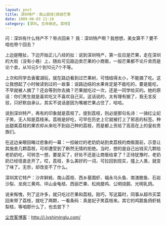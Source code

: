 ```yaml
---
layout: post
title: 深圳特产：南山荔枝|西丽芒果
date: 2009-06-03 21:10
category: [深圳, 生命痕迹, 荔枝]
---
```

问：深圳有什么特产不？带点回来？
我：深圳特产啊？我想想，美女算不？要不咱也带个回去？

上边是瞎扯，下边开始正儿八经的扯：说到深圳特产，第一反应是芒果，走在深圳的大街（没有小巷）上，随处可见路边卖芒果的小商贩，一般芒果都不论斤卖而是论个卖，从10元5个到10元7个不等。

上次和同学去香蜜湖玩，就在路边看到过芒果树，可惜结得太小，不能摘了吃。这让我想起了小时候读到过的一故事：说路边结的水果肯定是不能吃的，要是能吃，不早就被人摘了？还会等到你去摘？芒果就吃过一次，还是一同学给买的。她的原话：你们男生就是喜欢吃又不喜欢自己买。这话说的，太有理有据了，我无言反驳，只好默自承认，其实不说话是因为嘴被芒果占住了，哈哈。

说到深圳特产，再有的印象就是荔枝了。提到荔枝，则必提那句名诗：一骑红尘妃子笑，无人知是荔枝来。荔枝是好吃，可早在历史上它就被打上了邪恶的标签。种出甜美荔枝的果农却从来吃不到自己种的荔枝，而是都上贡给了高高在上的皇权贵族们。

在这边亲眼目睹过悲象的一幕：一拾破烂的老奶奶站到卖荔枝的商贩面前，示意让其施舍几颗荔枝，可却遭受到了断然无情的拒绝。当时，想的是自己出钱买几颗给老奶奶吃，可转念一想，要是买了，好处不还是让商贩给拿了？正待犹豫时，老奶奶已经径直走开了。哎，荔枝，多么美好的一词，可拉回到现实，撞上人类，就变了味了。无奈，却改变不了什么。

深圳其它特产：沙井鲜蚝、南山荔枝、西乡基围虾、福永乌头鱼、南澳鲍鱼、石岩沙梨、龙岗三黄鸡、坪山金龟桔、西丽芒果、松岗腊鸡、公明烧鹅、光明乳鸽。

说来惭愧，列了这许多，就只吃过芒果和荔枝。刚巧，写这篇时，同事从超市买菜回来带了荔枝，就吃了两颗，一看条码：真是妃子笑荔枝来。其它的鸡鹅鱼鸽虾蚝梨桔，等咱那什么了，也去尝下？

<a href="http://i.lvshiminglu.com/">尘世客博客</a>：<a href="http://i.lvshiminglu.com/">http://i.lvshiminglu.com/</a>

